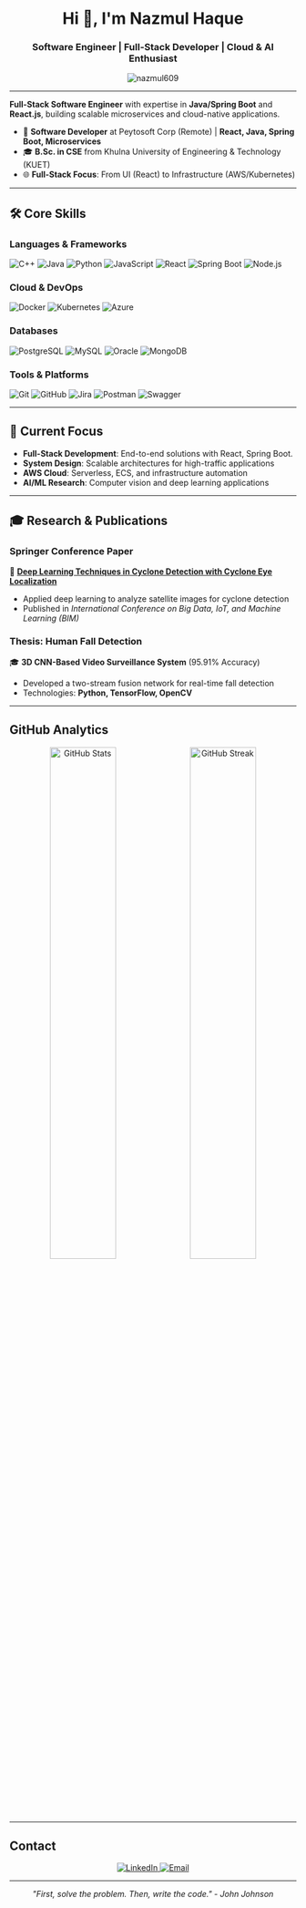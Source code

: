 <h1 align="center">Hi 👋, I'm Nazmul Haque</h1>
<h3 align="center">Software Engineer | Full-Stack Developer | Cloud & AI Enthusiast</h3>

<p align="center">
  <img src="https://komarev.com/ghpvc/?username=nazmul609&label=Profile%20views&color=0e75b6&style=flat" alt="nazmul609" /> 
</p>

---

**Full-Stack Software Engineer** with expertise in **Java/Spring Boot** and **React.js**, building scalable microservices and cloud-native applications.  
- 💼 **Software Developer** at Peytosoft Corp (Remote) | **React, Java, Spring Boot, Microservices**  
- 🎓 **B.Sc. in CSE** from Khulna University of Engineering & Technology (KUET)  
- 🌐 **Full-Stack Focus**: From UI (React) to Infrastructure (AWS/Kubernetes)  

---

## 🛠 Core Skills

### **Languages & Frameworks**
<p>
<img src="https://img.shields.io/badge/C++-00599C?style=for-the-badge&logo=c%2B%2B&logoColor=white" alt="C++"/>
<img src="https://img.shields.io/badge/Java-ED8B00?style=for-the-badge&logo=openjdk&logoColor=white" alt="Java"/>
<img src="https://img.shields.io/badge/Python-3776AB?style=for-the-badge&logo=python&logoColor=white" alt="Python"/>
<img src="https://img.shields.io/badge/JavaScript-F7DF1E?style=for-the-badge&logo=javascript&logoColor=black" alt="JavaScript"/>
<img src="https://img.shields.io/badge/React-20232A?style=for-the-badge&logo=react&logoColor=61DAFB" alt="React"/>
<img src="https://img.shields.io/badge/Spring_Boot-6DB33F?style=for-the-badge&logo=spring&logoColor=white" alt="Spring Boot"/> 
<img src="https://img.shields.io/badge/Node.js-339933?style=for-the-badge&logo=nodedotjs&logoColor=white" alt="Node.js"/>
  
</p>

### **Cloud & DevOps**
<p>
  <img src="https://img.shields.io/badge/Docker-2496ED?style=for-the-badge&logo=docker&logoColor=white" alt="Docker"/>
  <img src="https://img.shields.io/badge/Kubernetes-326CE5?style=for-the-badge&logo=kubernetes&logoColor=white" alt="Kubernetes"/>
  <img src="https://img.shields.io/badge/Azure-0089D6?style=for-the-badge&logo=microsoft-azure&logoColor=white" alt="Azure"/>
</p>

### **Databases**
<p>
  <img src="https://img.shields.io/badge/PostgreSQL-4169E1?style=for-the-badge&logo=postgresql&logoColor=white" alt="PostgreSQL"/>
  <img src="https://img.shields.io/badge/MySQL-4479A1?style=for-the-badge&logo=mysql&logoColor=white" alt="MySQL"/>
  <img src="https://img.shields.io/badge/Oracle-F80000?style=for-the-badge&logo=oracle&logoColor=white" alt="Oracle"/>
  <img src="https://img.shields.io/badge/MongoDB-47A248?style=for-the-badge&logo=mongodb&logoColor=white" alt="MongoDB"/>
</p>

### **Tools & Platforms**
<p>
  <img src="https://img.shields.io/badge/Git-F05032?style=for-the-badge&logo=git&logoColor=white" alt="Git"/>
  <img src="https://img.shields.io/badge/GitHub-181717?style=for-the-badge&logo=github&logoColor=white" alt="GitHub"/>
  <img src="https://img.shields.io/badge/Jira-0052CC?style=for-the-badge&logo=jira&logoColor=white" alt="Jira"/>
  <img src="https://img.shields.io/badge/Postman-FF6C37?style=for-the-badge&logo=postman&logoColor=white" alt="Postman"/>
<img src="https://img.shields.io/badge/Swagger-85EA2D?style=for-the-badge&logo=swagger&logoColor=black" alt="Swagger"/>
</p>

---

## 📌 Current Focus

- **Full-Stack Development**: End-to-end solutions with React, Spring Boot. 
- **System Design**: Scalable architectures for high-traffic applications  
- **AWS Cloud**: Serverless, ECS, and infrastructure automation  
- **AI/ML Research**: Computer vision and deep learning applications  

---

## 🎓 Research & Publications

### **Springer Conference Paper**  
📖 **[Deep Learning Techniques in Cyclone Detection with Cyclone Eye Localization](https://link.springer.com/chapter/10.1007/978-981-16-6636-0_35)**  
- Applied deep learning to analyze satellite images for cyclone detection  
- Published in *International Conference on Big Data, IoT, and Machine Learning (BIM)*  

### **Thesis: Human Fall Detection**  
🎓 **3D CNN-Based Video Surveillance System** (95.91% Accuracy)  
- Developed a two-stream fusion network for real-time fall detection  
- Technologies: **Python, TensorFlow, OpenCV**  

---

## GitHub Analytics

<p align="center">
  <img width="48%" src="https://github-readme-stats.vercel.app/api?username=nazmul609&show_icons=true&theme=radical&count_private=true" alt="GitHub Stats" />
  <img width="48%" src="https://github-readme-streak-stats.herokuapp.com/?user=nazmul609&theme=radical" alt="GitHub Streak" />
</p>


---

## Contact

<p align="center">
  <a href="https://www.linkedin.com/in/nazmul-hq/" target="_blank">
    <img src="https://img.shields.io/badge/LinkedIn-0A66C2?style=for-the-badge&logo=linkedin&logoColor=white" alt="LinkedIn"/>
  </a>
  <a href="mailto:nazmulhq101@example.com">
    <img src="https://img.shields.io/badge/Email-EA4335?style=for-the-badge&logo=gmail&logoColor=white" alt="Email"/>
  </a>
</p>

---

<p align="center">
  <i>"First, solve the problem. Then, write the code." - John Johnson</i>
</p>
